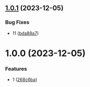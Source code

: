 ## [1.0.1](https://github.com/dongjak-extensions/vite-build-helper/compare/v1.0.0...v1.0.1) (2023-12-05)


### Bug Fixes

* 11 ([bda88a7](https://github.com/dongjak-extensions/vite-build-helper/commit/bda88a7254b5d72d7bade33935aa5f567c2580fd))

# 1.0.0 (2023-12-05)


### Features

* 1 ([268c6ba](https://github.com/dongjak-extensions/build-ts/commit/268c6baa7a511c3eb90040d9f46afdee32c19802))
